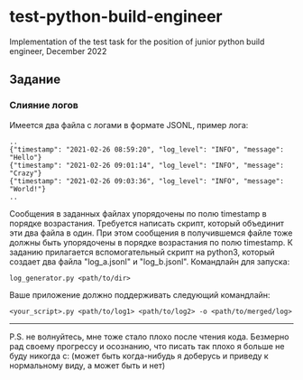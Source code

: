 # test-python-build-engineer
Implementation of the test task for the position of junior python build engineer, December 2022

## Задание
### Слияние логов
Имеется два файла с логами в формате JSONL, пример лога:
```
..
{"timestamp": "2021-02-26 08:59:20", "log_level": "INFO", "message": "Hello"}
{"timestamp": "2021-02-26 09:01:14", "log_level": "INFO", "message": "Crazy"}
{"timestamp": "2021-02-26 09:03:36", "log_level": "INFO", "message": "World!"}
..
```
Сообщения в заданных файлах упорядочены по полю timestamp в порядке возрастания.
Требуется написать скрипт, который объединит эти два файла в один.
При этом сообщения в получившемся файле тоже должны быть упорядочены в порядке возрастания по полю
timestamp.
К заданию прилагается вспомогательный скрипт на python3, который создает два файла "log_a.jsonl" и
"log_b.jsonl".
Командлайн для запуска:
```
log_generator.py <path/to/dir>
```
Ваше приложение должно поддерживать следующий командлайн:
```
<your_script>.py <path/to/log1> <path/to/log2> -o <path/to/merged/log>
```
---
P.S. не волнуйтесь, мне тоже стало плохо после чтения кода. Безмерно рад своему прогрессу и осознанию, что писать так плохо я больше не буду никогда с: (может быть когда-нибудь я доберусь и приведу к нормальному виду, а может быть и нет)